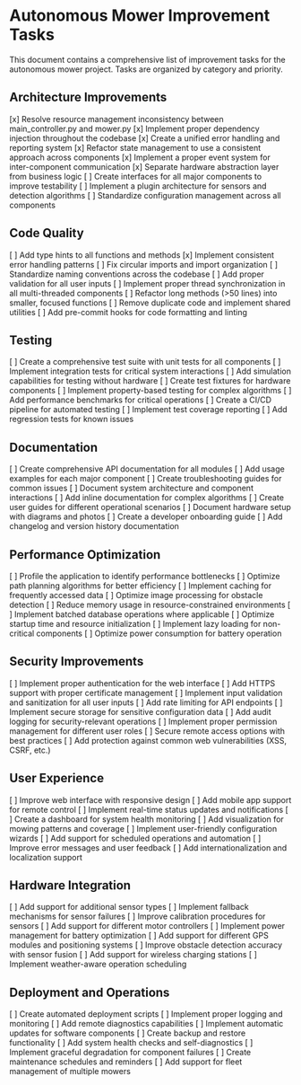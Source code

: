 # Autonomous Mower Improvement Tasks

This document contains a comprehensive list of improvement tasks for the autonomous mower project. Tasks are organized by category and priority.

## Architecture Improvements

[x] Resolve resource management inconsistency between main_controller.py and mower.py
[x] Implement proper dependency injection throughout the codebase
[x] Create a unified error handling and reporting system
[x] Refactor state management to use a consistent approach across components
[x] Implement a proper event system for inter-component communication
[x] Separate hardware abstraction layer from business logic
[ ] Create interfaces for all major components to improve testability
[ ] Implement a plugin architecture for sensors and detection algorithms
[ ] Standardize configuration management across all components

## Code Quality

[ ] Add type hints to all functions and methods
[x] Implement consistent error handling patterns
[ ] Fix circular imports and import organization
[ ] Standardize naming conventions across the codebase
[ ] Add proper validation for all user inputs
[ ] Implement proper thread synchronization in all multi-threaded components
[ ] Refactor long methods (>50 lines) into smaller, focused functions
[ ] Remove duplicate code and implement shared utilities
[ ] Add pre-commit hooks for code formatting and linting

## Testing

[ ] Create a comprehensive test suite with unit tests for all components
[ ] Implement integration tests for critical system interactions
[ ] Add simulation capabilities for testing without hardware
[ ] Create test fixtures for hardware components
[ ] Implement property-based testing for complex algorithms
[ ] Add performance benchmarks for critical operations
[ ] Create a CI/CD pipeline for automated testing
[ ] Implement test coverage reporting
[ ] Add regression tests for known issues

## Documentation

[ ] Create comprehensive API documentation for all modules
[ ] Add usage examples for each major component
[ ] Create troubleshooting guides for common issues
[ ] Document system architecture and component interactions
[ ] Add inline documentation for complex algorithms
[ ] Create user guides for different operational scenarios
[ ] Document hardware setup with diagrams and photos
[ ] Create a developer onboarding guide
[ ] Add changelog and version history documentation

## Performance Optimization

[ ] Profile the application to identify performance bottlenecks
[ ] Optimize path planning algorithms for better efficiency
[ ] Implement caching for frequently accessed data
[ ] Optimize image processing for obstacle detection
[ ] Reduce memory usage in resource-constrained environments
[ ] Implement batched database operations where applicable
[ ] Optimize startup time and resource initialization
[ ] Implement lazy loading for non-critical components
[ ] Optimize power consumption for battery operation

## Security Improvements

[ ] Implement proper authentication for the web interface
[ ] Add HTTPS support with proper certificate management
[ ] Implement input validation and sanitization for all user inputs
[ ] Add rate limiting for API endpoints
[ ] Implement secure storage for sensitive configuration data
[ ] Add audit logging for security-relevant operations
[ ] Implement proper permission management for different user roles
[ ] Secure remote access options with best practices
[ ] Add protection against common web vulnerabilities (XSS, CSRF, etc.)

## User Experience

[ ] Improve web interface with responsive design
[ ] Add mobile app support for remote control
[ ] Implement real-time status updates and notifications
[ ] Create a dashboard for system health monitoring
[ ] Add visualization for mowing patterns and coverage
[ ] Implement user-friendly configuration wizards
[ ] Add support for scheduled operations and automation
[ ] Improve error messages and user feedback
[ ] Add internationalization and localization support

## Hardware Integration

[ ] Add support for additional sensor types
[ ] Implement fallback mechanisms for sensor failures
[ ] Improve calibration procedures for sensors
[ ] Add support for different motor controllers
[ ] Implement power management for battery optimization
[ ] Add support for different GPS modules and positioning systems
[ ] Improve obstacle detection accuracy with sensor fusion
[ ] Add support for wireless charging stations
[ ] Implement weather-aware operation scheduling

## Deployment and Operations

[ ] Create automated deployment scripts
[ ] Implement proper logging and monitoring
[ ] Add remote diagnostics capabilities
[ ] Implement automatic updates for software components
[ ] Create backup and restore functionality
[ ] Add system health checks and self-diagnostics
[ ] Implement graceful degradation for component failures
[ ] Create maintenance schedules and reminders
[ ] Add support for fleet management of multiple mowers

